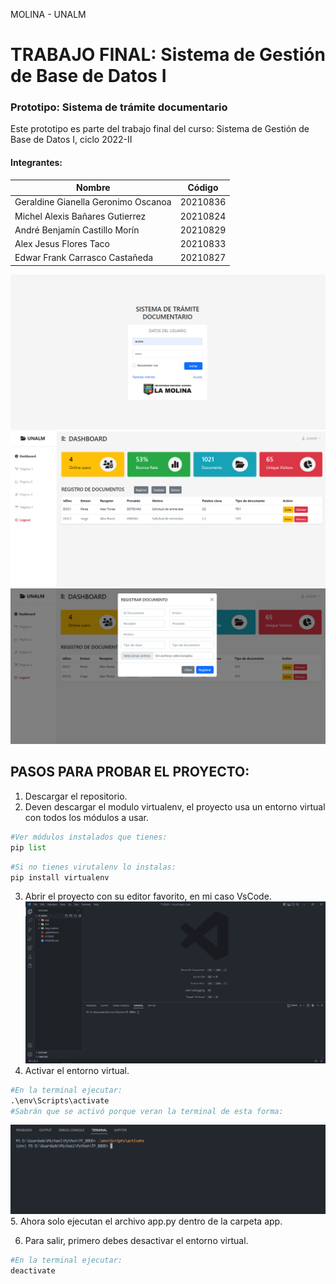 MOLINA - UNALM
# TRABAJO FINAL: Sistema de Gestión de Base de Datos I
### Prototipo: Sistema de trámite documentario

Este prototipo es parte del trabajo final del curso: Sistema de Gestión de Base de Datos I, ciclo 2022-II

#### Integrantes:
| Nombre                              | Código      |
|-------------------------------------|-------------|
| Geraldine Gianella Geronimo Oscanoa | 20210836    |
| Michel Alexis Bañares Gutierrez     | 20210824    |
| André Benjamín Castillo Morín       |  20210829   |
| Alex Jesus Flores Taco              | 20210833    |
| Edwar Frank Carrasco Castañeda      |  20210827   |


![](/img_readme/Login.PNG)
![](/img_readme/dashboard.PNG)
![](/img_readme/registrar.PNG)
 
## PASOS PARA PROBAR EL PROYECTO:
1. Descargar el repositorio.
2. Deven descargar el modulo virtualenv, el proyecto usa un entorno virtual con todos los módulos a usar.
~~~ python
#Ver módulos instalados que tienes:
pip list
~~~
~~~ python
#Si no tienes virutalenv lo instalas:
pip install virtualenv
~~~
3. Abrir el proyecto con su editor favorito, en mi caso VsCode.
![](/img_readme/vscode_img.PNG)
4. Activar el entorno virtual.
~~~ python
#En la terminal ejecutar:
.\env\Scripts\activate
#Sabrán que se activó porque veran la terminal de esta forma:
~~~
![](/img_readme/terminal_img.PNG)
5. Ahora solo ejecutan el archivo app.py dentro de la carpeta app.

6. Para salir, primero debes desactivar el entorno virtual.
~~~ python
#En la terminal ejecutar:
deactivate
~~~
